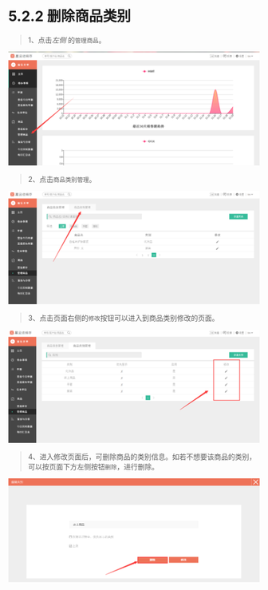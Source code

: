 # 5.2.2 删除商品类别
>1、点击*左侧* 的`管理商品`。

![](./images/addgoods.png)

>2、点击`商品类别管理`。

![](./images/addtype.png)
> 3、点击页面右侧的`修改`按钮可以进入到商品类别修改的页面。

![lbglx1](./images/deletetype.png)


> 4、进入修改页面后，可删除商品的类别信息。如若不想要该商品的类别，可以按页面下方左侧按钮`删除`，进行删除。

![lbglx5](./images/lbglx5.png)